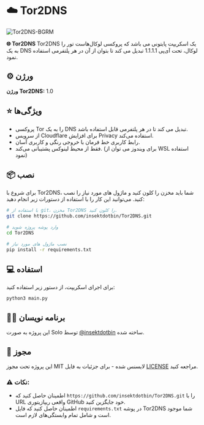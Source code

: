 # ☁️ Tor2DNS 

![Tor2DNS-BGRM](https://github.com/user-attachments/assets/44c448fa-627d-424e-8c28-e006fb6de787)

**🌐 Tor2DNS** Tor2DNS یک اسکریپت پایتونی می باشد که پروکسی لوکال‌هاست تور را به یک DNS لوکال، تحت آی‌پی 1.1.1.1 تبدیل می کند تا بتوان از آن در هر پلتفرمی استفاده نمود.

## ⚙️ ورژن

**ورژن Tor2DNS:** 1.0

## ⭐ ویژگی‌ها 

- پروکسی Tor را به یک DNS تبدیل می کند تا در هر پلتفرمی قابل استفاده باشد.
- از سرویس Cloudflare برای افزایش Privacy استفاده می‌کند.
- رابط کاربری خط فرمان با خروجی رنگی و کاربری آسان.
- فقط از محیط‌ لینوکس پشتیبانی می‌کند. (برای ویندوز می توان از WSL استفاده نمود)

## 📦 نصب 

برای شروع با Tor2DNS، شما باید مخزن را کلون کنید و ماژول های مورد نیاز را نصب کنید. می‌توانید این کار را با استفاده از دستورات زیر انجام دهید:

```bash
# با استفاده از git، مخزن Tor2DNS را کلون کنید.
git clone https://github.com/insektdotbin/Tor2DNS.git

# وارد پوشه پروژه شوید
cd Tor2DNS

# نصب ماژول های مورد نیاز
pip install -r requirements.txt
```

## 💻 استفاده 

برای اجرای اسکریپت، از دستور زیر استفاده کنید:

```bash
python3 main.py
```

## 🧑‍💻 برنامه نویسان

این پروژه به صورت Solo توسط [@insektdotbin](https://github.com/insektdotbin) ساخته شده.

## 📄 مجوز

این پروژه تحت مجوز MIT لایسنس شده - برای جزئیات به فایل [LICENSE](LICENSE) مراجعه کنید.

### ⚠️ نکات:
- اطمینان حاصل کنید که `https://github.com/insektdotbin/Tor2DNS.git` را با URL واقعی ریپازیتوری GitHub خود جایگزین کنید.
- اطمینان حاصل کنید که فایل `requirements.txt` در پوشه Tor2DNS شما موجود است و شامل تمام وابستگی‌های لازم است.
